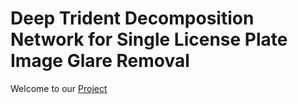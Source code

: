 # Deep Trident Decomposition Network for Single License Plate Image Glare Removal
Welcome to our [Project](https://bigmms.github.io/chen_tits21_dataset/)
